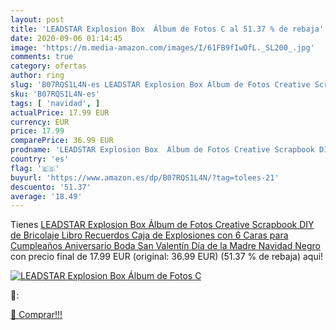 ```yaml
---
layout: post
title: 'LEADSTAR Explosion Box  Álbum de Fotos C al 51.37 % de rebaja'
date: 2020-09-06 01:14:45
image: 'https://m.media-amazon.com/images/I/61FB9fIwOfL._SL200_.jpg'
comments: true
category: ofertas
author: ring
slug: 'B07RQS1L4N-es LEADSTAR Explosion Box Álbum de Fotos Creative Scrapbook...'
sku: 'B07RQS1L4N-es'
tags: [ 'navidad', ]
actualPrice: 17.99 EUR
currency: EUR
price: 17.99
comparePrice: 36.99 EUR
prodname: 'LEADSTAR Explosion Box  Álbum de Fotos Creative Scrapbook DIY de Bricolaje Libro Recuerdos Caja de Explosiones con 6 Caras para Cumpleaños Aniversario Boda San Valentín Día de la Madre Navidad  Negro'
country: 'es'
flag: '🇪🇸'
buyurl: 'https://www.amazon.es/dp/B07RQS1L4N/?tag=tolees-21'
descuento: '51.37'
average: '18.49'
---
```


Tienes [LEADSTAR Explosion Box  Álbum de Fotos Creative Scrapbook DIY de Bricolaje Libro Recuerdos Caja de Explosiones con 6 Caras para Cumpleaños Aniversario Boda San Valentín Día de la Madre Navidad  Negro](https://www.amazon.es/dp/B07RQS1L4N/?tag=tolees-21) con precio final de  17.99 EUR (original: 36.99 EUR) (51.37 %  de rebaja) aqui!

[![LEADSTAR Explosion Box  Álbum de Fotos C](https://m.media-amazon.com/images/I/61FB9fIwOfL._SL200_.jpg)](https://www.amazon.es/dp/B07RQS1L4N/?tag=tolees-21)

🔎:


[🛒 Comprar!!!](https://www.amazon.es/dp/B07RQS1L4N/?tag=tolees-21)
